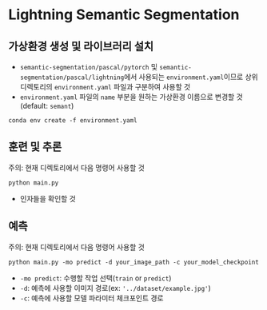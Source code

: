 # Lightning Semantic Segmentation

## 가상환경 생성 및 라이브러리 설치
- `semantic-segmentation/pascal/pytorch` 및 `semantic-segmentation/pascal/lightning`에서 사용되는 `environment.yaml`이므로 상위 디렉토리의 `environment.yaml` 파일과 구분하여 사용할 것
- `environment.yaml` 파일의 `name` 부분을 원하는 가상환경 이름으로 변경할 것(default: `semant`)
```shell
conda env create -f environment.yaml
```

## 훈련 및 추론
주의: 현재 디렉토리에서 다음 명령어 사용할 것
```shell
python main.py
```
- 인자들을 확인할 것

## 예측
주의: 현재 디렉토리에서 다음 명령어 사용할 것
```shell
python main.py -mo predict -d your_image_path -c your_model_checkpoint
```
- `-mo predict`: 수행할 작업 선택(`train` or `predict`) 
- `-d`: 예측에 사용할 이미지 경로(ex: `'../dataset/example.jpg'`)
- `-c`: 예측에 사용할 모델 파라미터 체크포인트 경로